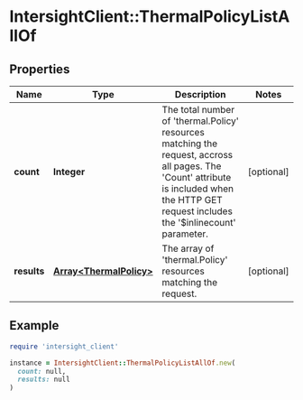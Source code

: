 # IntersightClient::ThermalPolicyListAllOf

## Properties

| Name | Type | Description | Notes |
| ---- | ---- | ----------- | ----- |
| **count** | **Integer** | The total number of &#39;thermal.Policy&#39; resources matching the request, accross all pages. The &#39;Count&#39; attribute is included when the HTTP GET request includes the &#39;$inlinecount&#39; parameter. | [optional] |
| **results** | [**Array&lt;ThermalPolicy&gt;**](ThermalPolicy.md) | The array of &#39;thermal.Policy&#39; resources matching the request. | [optional] |

## Example

```ruby
require 'intersight_client'

instance = IntersightClient::ThermalPolicyListAllOf.new(
  count: null,
  results: null
)
```

